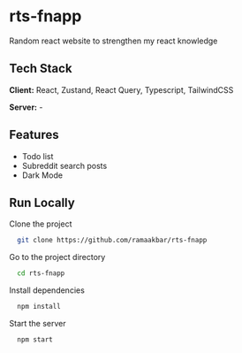 # rts-fnapp

Random react website to strengthen my react knowledge

## Tech Stack

**Client:** React, Zustand, React Query, Typescript, TailwindCSS

**Server:** -

## Features

- Todo list
- Subreddit search posts
- Dark Mode

## Run Locally

Clone the project

```bash
  git clone https://github.com/ramaakbar/rts-fnapp
```

Go to the project directory

```bash
  cd rts-fnapp
```

Install dependencies

```bash
  npm install
```

Start the server

```bash
  npm start
```

